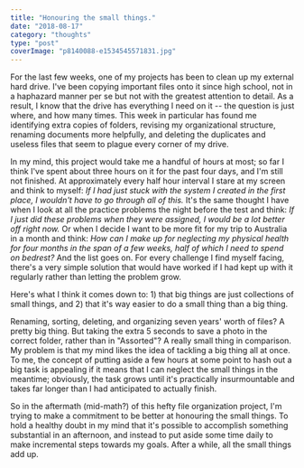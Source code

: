 ```yaml
---
title: "Honouring the small things."
date: "2018-08-17"
category: "thoughts"
type: "post"
coverImage: "p8140088-e1534545571831.jpg"
---
```


For the last few weeks, one of my projects has been to clean up my external hard drive. I've been copying important files onto it since high school, not in a haphazard manner per se but not with the greatest attention to detail. As a result, I know that the drive has everything I need on it -- the question is just where, and how many times. This week in particular has found me identifying extra copies of folders, revising my organizational structure, renaming documents more helpfully, and deleting the duplicates and useless files that seem to plague every corner of my drive.

In my mind, this project would take me a handful of hours at most; so far I think I've spent about three hours on it for the past four days, and I'm still not finished. At approximately every half hour interval I stare at my screen and think to myself: *If I had just stuck with the system I created in the first place, I wouldn't have to go through all of this.* It's the same thought I have when I look at all the practice problems the night before the test and think: _If I just did these problems when they were assigned, I would be a lot better off right now._ Or when I decide I want to be more fit for my trip to Australia in a month and think: *How can I make up for neglecting my physical health for four months in the span of a few weeks, half of which I need to spend on bedrest?* And the list goes on. For every challenge I find myself facing, there's a very simple solution that would have worked if I had kept up with it regularly rather than letting the problem grow.

Here's what I think it comes down to: 1) that big things are just collections of small things, and 2) that it's way easier to do a small thing than a big thing.

Renaming, sorting, deleting, and organizing seven years' worth of files? A pretty big thing. But taking the extra 5 seconds to save a photo in the correct folder, rather than in "Assorted"? A really small thing in comparison. My problem is that my mind likes the idea of tackling a big thing all at once. To me, the concept of putting aside a few hours at some point to hash out a big task is appealing if it means that I can neglect the small things in the meantime; obviously, the task grows until it's practically insurmountable and takes far longer than I had anticipated to actually finish.

So in the aftermath (mid-math?) of this hefty file organization project, I'm trying to make a commitment to be better at honouring the small things. To hold a healthy doubt in my mind that it's possible to accomplish something substantial in an afternoon, and instead to put aside some time daily to make incremental steps towards my goals. After a while, all the small things add up.
